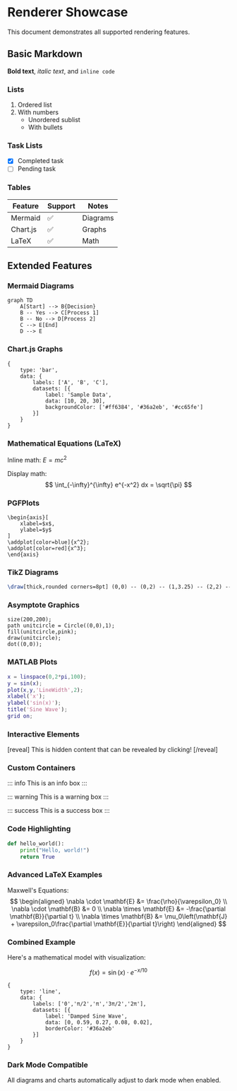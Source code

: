 # Renderer Showcase
This document demonstrates all supported rendering features.

## Basic Markdown
**Bold text**, *italic text*, and `inline code`

### Lists
1. Ordered list
2. With numbers
   * Unordered sublist
   * With bullets

### Task Lists
- [x] Completed task
- [ ] Pending task

### Tables
| Feature | Support | Notes |
|---------|---------|-------|
| Mermaid | ✅ | Diagrams |
| Chart.js | ✅ | Graphs |
| LaTeX | ✅ | Math |

## Extended Features

### Mermaid Diagrams
```mermaid
graph TD
    A[Start] --> B{Decision}
    B -- Yes --> C[Process 1]
    B -- No --> D[Process 2]
    C --> E[End]
    D --> E
```

### Chart.js Graphs
```chart
{
    type: 'bar',
    data: {
        labels: ['A', 'B', 'C'],
        datasets: [{
            label: 'Sample Data',
            data: [10, 20, 30],
            backgroundColor: ['#ff6384', '#36a2eb', '#cc65fe']
        }]
    }
}
```

### Mathematical Equations (LaTeX)
Inline math: $E = mc^2$

Display math:
$$
\int_{-\infty}^{\infty} e^{-x^2} dx = \sqrt{\pi}
$$

### PGFPlots
```pgfplots
\begin{axis}[
    xlabel=$x$,
    ylabel=$y$
]
\addplot[color=blue]{x^2};
\addplot[color=red]{x^3};
\end{axis}
```

### TikZ Diagrams
```tikz
\draw[thick,rounded corners=8pt] (0,0) -- (0,2) -- (1,3.25) -- (2,2) -- (2,0) -- (0,2) -- (2,2) -- (0,0) -- (2,0);
```

### Asymptote Graphics
```asy
size(200,200);
path unitcircle = Circle((0,0),1);
fill(unitcircle,pink);
draw(unitcircle);
dot((0,0));
```

### MATLAB Plots
```matlab
x = linspace(0,2*pi,100);
y = sin(x);
plot(x,y,'LineWidth',2);
xlabel('x');
ylabel('sin(x)');
title('Sine Wave');
grid on;
```

### Interactive Elements
[reveal]
This is hidden content that can be revealed by clicking!
[/reveal]

### Custom Containers
::: info
This is an info box
:::

::: warning
This is a warning box
:::

::: success
This is a success box
:::

### Code Highlighting
```python
def hello_world():
    print("Hello, world!")
    return True
```

### Advanced LaTeX Examples
Maxwell's Equations:
$$
\begin{aligned}
\nabla \cdot \mathbf{E} &= \frac{\rho}{\varepsilon_0} \\
\nabla \cdot \mathbf{B} &= 0 \\
\nabla \times \mathbf{E} &= -\frac{\partial \mathbf{B}}{\partial t} \\
\nabla \times \mathbf{B} &= \mu_0\left(\mathbf{J} + \varepsilon_0\frac{\partial \mathbf{E}}{\partial t}\right)
\end{aligned}
$$

### Combined Example
Here's a mathematical model with visualization:

$$
f(x) = \sin(x) \cdot e^{-x/10}
$$

```chart
{
    type: 'line',
    data: {
        labels: ['0','π/2','π','3π/2','2π'],
        datasets: [{
            label: 'Damped Sine Wave',
            data: [0, 0.59, 0.27, 0.08, 0.02],
            borderColor: '#36a2eb'
        }]
    }
}
```

### Dark Mode Compatible
All diagrams and charts automatically adjust to dark mode when enabled.
